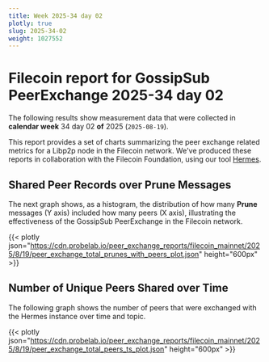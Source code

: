 ```yaml
---
title: Week 2025-34 day 02
plotly: true
slug: 2025-34-02
weight: 1027552
---
```


# Filecoin report for GossipSub PeerExchange 2025-34 day 02

The following results show measurement data that were collected in **calendar week** 34  day 02 **of** 
2025 (`2025-08-19`).

This report provides a set of charts summarizing the peer exchange related metrics for a Libp2p node in the Filecoin network.
We've produced these reports in collaboration with the Filecoin Foundation, using our tool [Hermes](/tools/hermes/).

## Shared Peer Records over Prune Messages
The next graph shows, as a histogram, the distribution of how many **Prune** messages (Y axis) included how many peers (X axis), 
illustrating the effectiveness of the GossipSub PeerExchange in the Filecoin network.

{{< plotly json="https://cdn.probelab.io/peer_exchange_reports/filecoin_mainnet/2025/8/19/peer_exchange_total_prunes_with_peers_plot.json" height="600px" >}}

## Number of Unique Peers Shared over Time
The following graph shows the number of peers that were exchanged with the Hermes instance over time and topic.

{{< plotly json="https://cdn.probelab.io/peer_exchange_reports/filecoin_mainnet/2025/8/19/peer_exchange_total_peers_ts_plot.json" height="600px" >}}